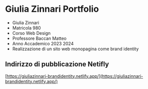 # Giulia Zinnari Portfolio
- Giulia Zinnari 
- Matricola 980
- Corso Web Design
- Professore Baccan Matteo
- Anno Accademico 2023 2024
- Realizzazione di un sito web monopagina come brand identity
  
## Indirizzo di pubblicazione Netifly 
[https://giuliazinnari-brandidentity.netlify.app/](https://giuliazinnari-brandidentity.netlify.app/)
